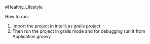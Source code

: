 #Healthy_Lifestyle

How to run:
1. Import the project in intellij as grails project. 
2. Then run the project in grails mode and for debugging run it from Application.groovy

